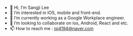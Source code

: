 - 👋 Hi, I’m Sangji Lee
- 👀 I’m interested in IOS, mobile and front-end.
- 🌱 I’m currently working as a Google Workplace engineer. 
- 💞️ I’m looking to collaborate on ios, Android, React and etc.
- 📫 How to reach me : isj4194@naver.com

<!---
23ji/23ji is a ✨ special ✨ repository because its `README.md` (this file) appears on your GitHub profile.
You can click the Preview link to take a look at your changes.
--->
